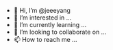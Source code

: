 - 👋 Hi, I’m @jeeeyang
- 👀 I’m interested in ...
- 🌱 I’m currently learning ...
- 💞️ I’m looking to collaborate on ...
- 📫 How to reach me ...

<!---
jeeeyang/jeeeyang is a ✨ special ✨ repository because its `README.md` (this file) appears on your GitHub profile.
You can click the Preview link to take a look at your changes.
--->
